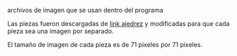 archivos de imagen que se usan dentro del programa

Las piezas fueron descargadas de [link ajedrez][1] y modificadas para que cada pieza sea una imagen por separado.

El tamaño de imagen de cada pieza es de 71 pixeles por 71 pixeles.



[1]: https://www.freevector.com/black-and-white-chess-pieces-vector-27816#
